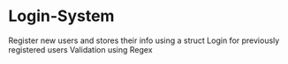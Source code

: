 # Login-System
Register new users and stores their info using a struct
Login for previously registered users
Validation using Regex
